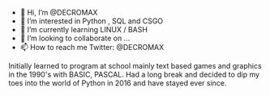 - 👋 Hi, I’m @DECROMAX
- 👀 I’m interested in Python , SQL and CSGO 
- 🌱 I’m currently learning LINUX / BASH 
- 💞️ I’m looking to collaborate on ...
- 📫 How to reach me Twitter: @DECROMAX

Initially learned to program at school mainly text based games and graphics in the 1990's with BASIC, PASCAL. 
Had a long break and decided to dip my toes into the world of Python in 2016 and have stayed ever since.
